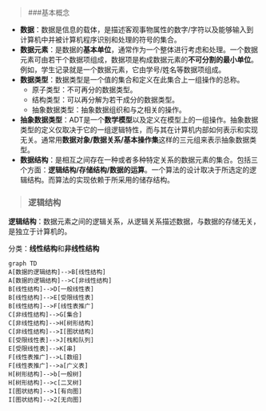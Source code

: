 > ###基本概念

- **数据**：数据是信息的载体，是描述客观事物属性的数字/字符以及能够输入到计算机中并被计算机程序识别和处理的符号的集合。
- **数据元素**：是数据的**基本单位**，通常作为一个整体进行考虑和处理。一个数据元素可由若干个数据项组成，数据项是构成数据元素的**不可分割的最小单位**。例如，学生记录就是一个数据元素，它由学号/姓名等数据项组成。
- **数据类型**：数据类型是一个值的集合和定义在此集合上一组操作的总称。
  - 原子类型：不可再分的数据类型。
  - 结构类型：可以再分解为若干成分的数据类型。
  - 抽象数据类型：抽象数据组织和与之相关的操作。
- **抽象数据类型**：ADT是一个**数学模型**以及定义在模型上的一组操作。抽象数据类型的定义仅取决于它的一组逻辑特性，而与其在计算机内部如何表示和实现无关。通常用**数据对象/数据关系/基本操作集**这样的三元组来表示抽象数据类型。
- **数据结构**：是相互之间存在一种或者多种特定关系的数据元素的集合。包括三个方面：**逻辑结构/存储结构/数据的运算**。一个算法的设计取决于所选定的逻辑结构。而算法的实现依赖于所采用的储存结构。



> ### 逻辑结构

**逻辑结构**：数据元素之间的逻辑关系，从逻辑关系描述数据，与数据的存储无关，是独立于计算机的。



分类：**线性结构**和**非线性结构**



```mermaid
graph TD
A[数据的逻辑结构]-->B[线性结构]
A[数据的逻辑结构]-->C[非线性结构]
B[线性结构]-->D[一般线性表]
B[线性结构]-->E[受限线性表]
B[线性结构]-->F[线性表推广]
C[非线性结构]-->G[集合]
C[非线性结构]-->H[树形结构]
C[非线性结构]-->I[图状结构]
E[受限线性表]-->J[栈和队列]
E[受限线性表]-->K[串]
F[线性表推广]-->L[数组]
F[线性表推广]-->a[广义表]
H[树形结构]-->b[一般树]
H[树形结构]-->c[二叉树]
I[图状结构]-->1[有向图]
I[图状结构]-->2[无向图]
```

